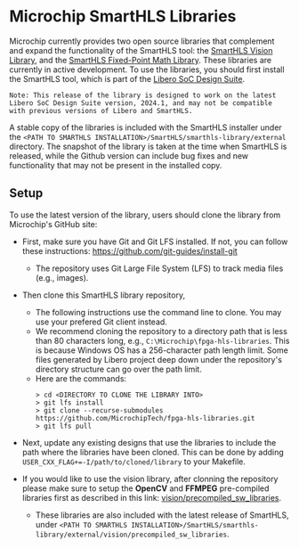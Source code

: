 # Microchip SmartHLS Libraries

Microchip currently provides two open source libraries that complement and expand the functionality of the SmartHLS tool: the [SmartHLS Vision Library](vision), and the [SmartHLS Fixed-Point Math Library](math). These libraries are currently in active development. To use the libraries, you should first install the SmartHLS tool, which is part of the [Libero SoC Design Suite](https://www.microchip.com/en-us/products/fpgas-and-plds/fpga-and-soc-design-tools/fpga/libero-software-later-versions).
 
  `Note: This release of the library is designed to work on the latest Libero SoC Design Suite version, 2024.1, and may not be compatible with previous versions of Libero and SmartHLS.`

A stable copy of the libraries is included with the SmartHLS installer under the `<PATH TO SMARTHLS INSTALLATION>/SmartHLS/smarthls-library/external` directory. The snapshot of the library is taken at the time when SmartHLS is released, while the Github version can include bug fixes and new functionality that may not be present in the installed copy.

## Setup

To use the latest version of the library, users should clone the library from Microchip's GitHub site:

- First, make sure you have Git and Git LFS installed. If not, you can follow these instructions: https://github.com/git-guides/install-git
  - The repository uses Git Large File System (LFS) to track media files (e.g., images).

- Then clone this SmartHLS library repository,
  - The following instructions use the command line to clone. You may use your prefered Git client instead.
  - We recommend cloning the repository to a directory path that is less than 80 characters long, e.g., `C:\Microchip\fpga-hls-libraries`.
    This is because Windows OS has a 256-character path length limit.
    Some files generated by Libero project deep down under the repository's directory structure can go over the path limit.
  - Here are the commands:
    ```console
    > cd <DIRECTORY TO CLONE THE LIBRARY INTO>
    > git lfs install
    > git clone --recurse-submodules https://github.com/MicrochipTech/fpga-hls-libraries.git
    > git lfs pull
    ```
    
- Next, update any existing designs that use the libraries to include the path where the libraries have been cloned. This can be done by adding `USER_CXX_FLAG+=-I/path/to/cloned/library` to your Makefile.

- If you would like to use the vision library, after clonning the repository please make sure to setup the **OpenCV** and **FFMPEG** pre-compiled libraries first as described in this link: [vision/precompiled_sw_libraries](vision/precompiled_sw_libraries). 
   - These libraries are also included with the latest release of SmartHLS, under `<PATH TO SMARTHLS INSTALLATION>/SmartHLS/smarthls-library/external/vision/precompiled_sw_libraries`. 
  
